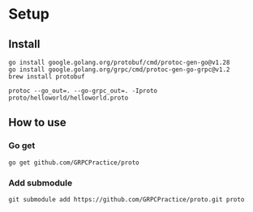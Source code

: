 # Setup
## Install
```shell
go install google.golang.org/protobuf/cmd/protoc-gen-go@v1.28
go install google.golang.org/grpc/cmd/protoc-gen-go-grpc@v1.2
brew install protobuf
```

```shell
protoc --go_out=. --go-grpc_out=. -Iproto proto/helloworld/helloworld.proto
```

## How to use
### Go get
```shell
go get github.com/GRPCPractice/proto
```

### Add submodule
```shell
git submodule add https://github.com/GRPCPractice/proto.git proto
```